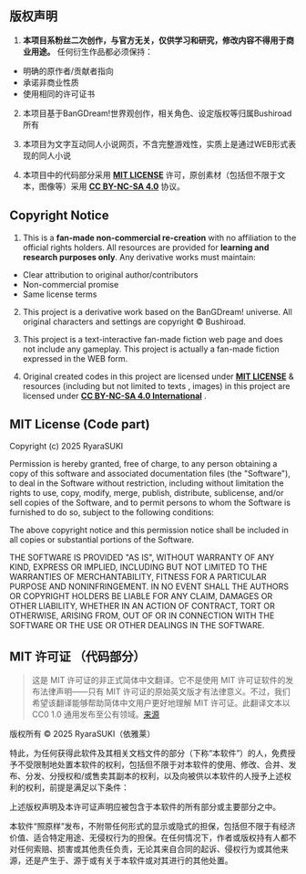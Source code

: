 ## 版权声明

1. **本项目系粉丝二次创作，与官方无关，仅供学习和研究，修改内容不得用于商业用途。**
任何衍生作品都必须保持：
- 明确的原作者/贡献者指向
- 承诺非商业性质
- 使用相同的许可证书

2. 本项目基于BanGDream!世界观创作，相关角色、设定版权等归属Bushiroad所有

3. 本项目为文字互动同人小说网页，不含完整游戏性，实质上是通过WEB形式表现的同人小说

4. 本项目中的代码部分采用 **[MIT LICENSE](https://mit-license.org/)** 许可，原创素材（包括但不限于文本，图像等）采用 **[CC BY-NC-SA 4.0](https://creativecommons.org/licenses/by-nc-sa/4.0/)** 协议。 

## Copyright Notice

1. This is a **fan-made non-commercial re-creation** with no affiliation to the official rights holders. All resources are provided for **learning and research purposes only**. 
Any derivative works must maintain:
- Clear attribution to original author/contributors
- Non-commercial promise
- Same license terms

2. This project is a derivative work based on the BanGDream! universe. All original characters and settings are copyright © Bushiroad. 

3. This project is a text-interactive fan-made fiction web page and does not include any gameplay. This project is actually a fan-made fiction expressed in the WEB form.

4. Original created codes in this project are licensed under **[MIT LICENSE](https://mit-license.org/)** & resources (including but not limited to texts , images) in this project are licensed under **[CC BY-NC-SA 4.0 International](https://creativecommons.org/licenses/by-nc-sa/4.0/)** .


## MIT License (Code part)

Copyright (c) 2025 RyaraSUKI

Permission is hereby granted, free of charge, to any person obtaining a copy
of this software and associated documentation files (the "Software"), to deal
in the Software without restriction, including without limitation the rights
to use, copy, modify, merge, publish, distribute, sublicense, and/or sell
copies of the Software, and to permit persons to whom the Software is
furnished to do so, subject to the following conditions:

The above copyright notice and this permission notice shall be included in all
copies or substantial portions of the Software.

THE SOFTWARE IS PROVIDED "AS IS", WITHOUT WARRANTY OF ANY KIND, EXPRESS OR
IMPLIED, INCLUDING BUT NOT LIMITED TO THE WARRANTIES OF MERCHANTABILITY,
FITNESS FOR A PARTICULAR PURPOSE AND NONINFRINGEMENT. IN NO EVENT SHALL THE
AUTHORS OR COPYRIGHT HOLDERS BE LIABLE FOR ANY CLAIM, DAMAGES OR OTHER
LIABILITY, WHETHER IN AN ACTION OF CONTRACT, TORT OR OTHERWISE, ARISING FROM,
OUT OF OR IN CONNECTION WITH THE SOFTWARE OR THE USE OR OTHER DEALINGS IN THE
SOFTWARE.

## MIT 许可证 （代码部分）

> 这是 MIT 许可证的非正式简体中文翻译。它不是使用 MIT 许可证软件的发布法律声明——只有 MIT 许可证的原始英文版才有法律意义。不过，我们希望该翻译能够帮助简体中文用户更好地理解 MIT 许可证。此翻译文本以CC0 1.0 通用发布至公有领域。[来源](https://licenses.peaksol.org/mit-license-zh.html)

版权所有 © 2025 RyaraSUKI（依雅莱）

特此，为任何获得此软件及其相关文档文件的部分（下称“本软件”）的人，免费授予不受限制地处置本软件的权利，包括但不限于对本软件的使用、修改、合并、发布、分发、分授权和/或售卖其副本的权利，以及向被供以本软件的人授予上述权利的权利，前提是满足以下条件：

上述版权声明及本许可证声明应被包含于本软件的所有部分或主要部分之中。

本软件“照原样”发布，不附带任何形式的显示或隐式的担保，包括但不限于有经济价值、适合特定用途、无侵权行为的担保。在任何情况下，作者或版权持有人都不对任何索赔、损害或其他责任负责，无论其来自合同的起诉、侵权行为或其他来源，还是产生于、源于或有关于本软件或对其进行的其他处置。